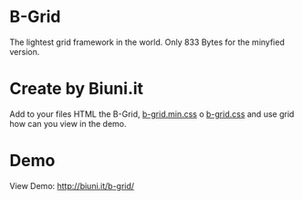 # B-Grid
The lightest grid framework in the world. Only 833 Bytes for the minyfied version.

# Create by Biuni.it
Add to your files HTML the B-Grid, [b-grid.min.css](b-grid.min.css) o [b-grid.css](cssdebugger.css) and use grid how can you view in the demo.

# Demo
View Demo: http://biuni.it/b-grid/
